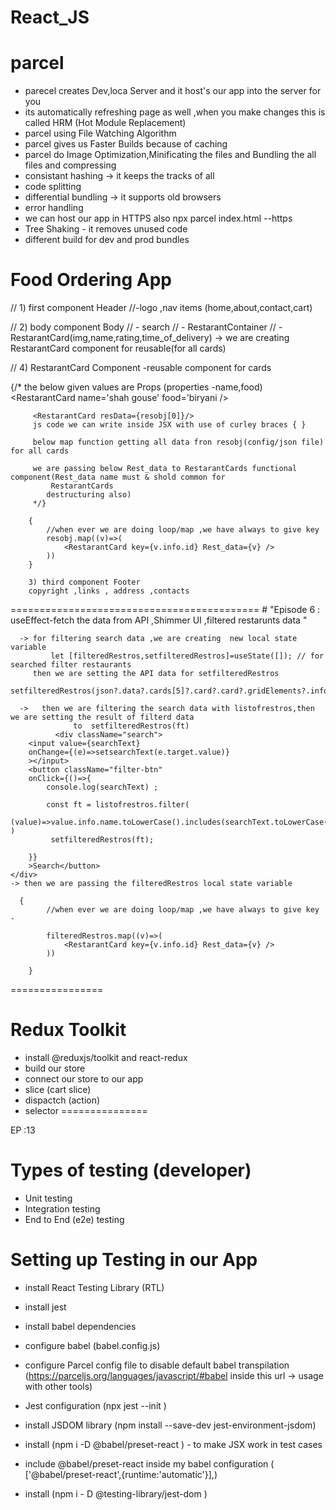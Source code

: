 # React_JS

# parcel
- parecel creates Dev,loca Server and it host's our app into the server for you
- its automatically refreshing page as well ,when you    make changes  this is called HRM (Hot Module Replacement)
- parcel using File Watching Algorithm
- parcel gives us Faster Builds because of caching
- parcel do Image Optimization,Minificating the files and  Bundling the all files and compressing
- consistant hashing -> it keeps the tracks of all
- code splitting
- differential bundling -> it supports old browsers
- error handling
- we can host our app in HTTPS also
   npx parcel index.html --https
- Tree Shaking - it removes unused code
- different build for dev and prod bundles

# Food Ordering App

//  1) first component Header 
//-logo ,nav items (home,about,contact,cart)

// 2) body component Body 
//  - search 
//  - RestarantContainer
//     -RestarantCard(img,name,rating,time_of_delivery)  -> we are creating RestarantCard component for reusable(for all cards)

// 4) RestarantCard Component -reusable component for cards

{/* the below given values are Props (properties -name,food)
                        <RestarantCard name='shah gouse' food='biryani />

         <RestarantCard resData={resobj[0]}/> 
         js code we can write inside JSX with use of curley braces { }
         
         below map function getting all data fron resobj(config/json file) for all cards 

         we are passing below Rest_data to RestarantCards functional component(Rest_data name must & shold common for
             RestarantCards
            destructuring also)
         */}

        {
            //when ever we are doing loop/map ,we have always to give key
            resobj.map((v)=>(
                <RestarantCard key={v.info.id} Rest_data={v} />
            ))
        }

        3) third component Footer
        copyright ,links , address ,contacts
===========================================
      #  "Episode 6 : useEffect-fetch the data from API ,Shimmer UI ,filtered restarunts data "

      -> for filtering search data ,we are creating  new local state variable 
             let [filteredRestros,setfilteredRestros]=useState([]); // for searched filter restaurants
         then we are setting the API data for setfilteredRestros
                     setfilteredRestros(json?.data?.cards[5]?.card?.card?.gridElements?.infoWithStyle?.restaurants);
      
      ->   then we are filtering the search data with listofrestros,then we are setting the result of filterd data 
                  to  setfilteredRestros(ft)
              <div className="search">
        <input value={searchText}
        onChange={(e)=>setsearchText(e.target.value)}
        ></input>
        <button className="filter-btn" 
        onClick={()=>{
            console.log(searchText) ; 
     
            const ft = listofrestros.filter(
                (value)=>value.info.name.toLowerCase().includes(searchText.toLowerCase())  )
             setfilteredRestros(ft);

        }}
        >Search</button>
    </div> 
    -> then we are passing the filteredRestros local state variable

      {
            //when ever we are doing loop/map ,we have always to give key - 
            
            filteredRestros.map((v)=>(
                <RestarantCard key={v.info.id} Rest_data={v} />
            ))
            
        }

  
  ================

  # Redux Toolkit
  - install @reduxjs/toolkit and react-redux
  - build our store
  - connect our store to our app
  - slice (cart slice)
  - dispactch (action)
  - selector
===============

EP :13 
  # Types of testing (developer)

  - Unit testing
  - Integration testing
  - End to End (e2e) testing

  # Setting up Testing in our App

  - install React Testing Library (RTL)
  - install jest 
  - install babel dependencies
  - configure babel (babel.config.js)
  - configure Parcel config file to disable default babel transpilation
   (https://parceljs.org/languages/javascript/#babel  inside this url -> usage with other tools)

  - Jest configuration (npx jest --init )
  - install JSDOM library (npm install --save-dev jest-environment-jsdom)
  - install (npm i -D  @babel/preset-react ) - to make JSX work in test cases
  - include  @babel/preset-react inside my babel configuration (   ['@babel/preset-react',{runtime:'automatic'}],)
  - install (npm i - D @testing-library/jest-dom )